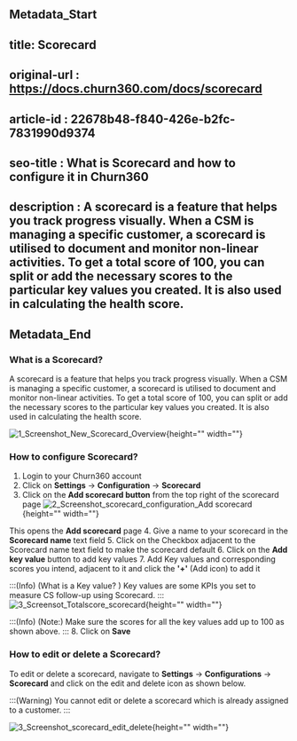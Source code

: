## Metadata_Start
## title: Scorecard
## original-url : https://docs.churn360.com/docs/scorecard
## article-id : 22678b48-f840-426e-b2fc-7831990d9374
## seo-title : What is Scorecard and how to configure it in Churn360
## description : A scorecard is a feature that helps you track progress visually. When a CSM is managing a specific customer, a scorecard is utilised to document and monitor non-linear activities. To get a total score of 100, you can split or add the necessary scores to the particular key values you created. It is also used in calculating the health score.
## Metadata_End
### What is a Scorecard?
A scorecard is a feature that helps you track progress visually. When a CSM is managing a specific customer, a scorecard is utilised to document and monitor non-linear activities. To get a total score of 100, you can split or add the necessary scores to the particular key values you created. It is also used in calculating the health score.

![1_Screenshot_New_Scorecard_Overview](https://cdn.document360.io/b618a27d-7a6e-4dfb-84d1-30d3ef656644/Images/Documentation/1_Screenshot_New_Scorecard_Overview.png){height="" width=""}


### How to configure Scorecard?
1. Login to your Churn360 account
2. Click on **Settings** → **Configuration** → **Scorecard**
3. Click on the **Add scorecard button** from the top right of the scorecard page 
![2_Screenshot_scorecard_configuration_Add scorecard](https://cdn.document360.io/b618a27d-7a6e-4dfb-84d1-30d3ef656644/Images/Documentation/2_Screenshot_scorecard_configuration_Add%20scorecard.png){height="" width=""}

This opens the **Add scorecard** page 
4. Give a name to your scorecard in the **Scorecard name** text field
5.  Click on the Checkbox adjacent to the Scorecard name text field to make the scorecard default
6. Click on the **Add key value** button to add key values 
7. Add Key values and corresponding scores you intend, adjacent to it and click the **'+'** (Add icon) to add it 

:::(Info) (What is a Key value? )
Key values are some KPIs you set to measure CS follow-up using Scorecard.
:::
![3_Screensot_Totalscore_scorecard](https://cdn.document360.io/b618a27d-7a6e-4dfb-84d1-30d3ef656644/Images/Documentation/3_Screensot_Totalscore_scorecard.png){height="" width=""}


:::(Info) (Note:)
Make sure the scores for all the key values add up to 100 as shown above.
:::
8. Click on **Save** 

### How to edit or delete a Scorecard?

To edit or delete a scorecard, navigate to **Settings** → **Configurations** → **Scorecard** and click on the edit and delete icon as shown below.

 :::(Warning) 
You cannot edit or delete a scorecard which is already assigned to a customer.
:::

![3_Screenshot_scorecard_edit_delete](https://cdn.document360.io/b618a27d-7a6e-4dfb-84d1-30d3ef656644/Images/Documentation/3_Screenshot_scorecard_edit_delete.png){height="" width=""}



